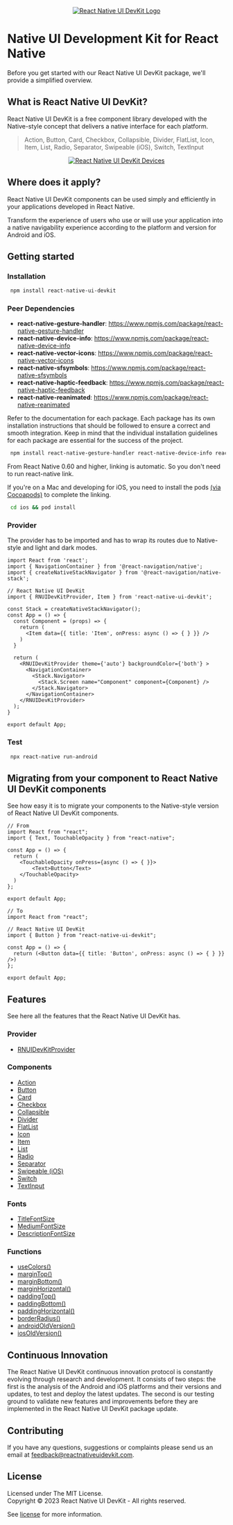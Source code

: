 <p align="center">
  <a href="https://reactnativeuidevkit.com/">
    <img alt="React Native UI DevKit Logo" src="static/img/header.png" width="auto">
  </a>
</p>

# Native UI Development Kit for React Native
Before you get started with our React Native UI DevKit package, we'll provide a simplified overview.

## What is React Native UI DevKit?

React Native UI DevKit is a free component library developed with the Native-style concept that delivers a native interface for each platform.

> Action, Button, Card, Checkbox, Collapsible, Divider, FlatList, Icon, Item, List, Radio, Separator, Swipeable (iOS), Switch, TextInput

<p align="center">
  <a href="https://reactnativeuidevkit.com/">
    <img alt="React Native UI DevKit Devices" src="static/img/devices.png" width="auto">
  </a>
</p>

## Where does it apply?

React Native UI DevKit components can be used simply and efficiently in your applications developed in React Native.

Transform the experience of users who use or will use your application into a native navigability experience according to the platform and version for Android and iOS.

## Getting started

### Installation

```bash npm2yarn
 npm install react-native-ui-devkit
```
### Peer Dependencies
- **react-native-gesture-handler**: https://www.npmjs.com/package/react-native-gesture-handler
- **react-native-device-info**: https://www.npmjs.com/package/react-native-device-info
- **react-native-vector-icons**: https://www.npmjs.com/package/react-native-vector-icons
- **react-native-sfsymbols**: https://www.npmjs.com/package/react-native-sfsymbols
- **react-native-haptic-feedback**: https://www.npmjs.com/package/react-native-haptic-feedback
- **react-native-reanimated**: https://www.npmjs.com/package/react-native-reanimated

Refer to the documentation for each package. Each package has its own installation instructions that should be followed to ensure a correct and smooth integration. Keep in mind that the individual installation guidelines for each package are essential for the success of the project.

```bash npm2yarn
 npm install react-native-gesture-handler react-native-device-info react-native-vector-icons react-native-sfsymbols react-native-haptic-feedback react-native-reanimated
```
From React Native 0.60 and higher, linking is automatic. So you don't need to run react-native link.

If you're on a Mac and developing for iOS, you need to install the pods [(via Cocoapods)](https://cocoapods.org/) to complete the linking.

```bash 
 cd ios && pod install
```

### Provider

The provider has to be imported and has to wrap its routes due to Native-style and light and dark modes.

```tsx
import React from 'react';
import { NavigationContainer } from '@react-navigation/native';
import { createNativeStackNavigator } from '@react-navigation/native-stack';

// React Native UI DevKit
import { RNUIDevKitProvider, Item } from 'react-native-ui-devkit';

const Stack = createNativeStackNavigator();
const App = () => {
  const Component = (props) => {
    return (
      <Item data={{ title: 'Item', onPress: async () => { } }} />
    )
  }

  return (
    <RNUIDevKitProvider theme={'auto'} backgroundColor={'both'} >
      <NavigationContainer>
        <Stack.Navigator>
          <Stack.Screen name="Component" component={Component} />
        </Stack.Navigator>
      </NavigationContainer>
    </RNUIDevKitProvider>
  );
}

export default App;
```

### Test

```bash
 npx react-native run-android
```

## Migrating from your component to React Native UI DevKit components

See how easy it is to migrate your components to the Native-style version of React Native UI DevKit components.

```tsx
// From
import React from "react";
import { Text, TouchableOpacity } from "react-native";

const App = () => {
  return (
    <TouchableOpacity onPress={async () => { }}>
        <Text>Button</Text>
    </TouchableOpacity>
  )
};

export default App;
```

```tsx
// To
import React from "react";

// React Native UI DevKit
import { Button } from "react-native-ui-devkit";

const App = () => {
  return (<Button data={{ title: 'Button', onPress: async () => { } }} />)
};

export default App;
```

## Features

See here all the features that the React Native UI DevKit has.

### Provider
-  [RNUIDevKitProvider](https://reactnativeuidevkit.com/docs/Introduction/Provider)

### Components

-  [Action](https://reactnativeuidevkit.com/docs/Components/Action)
-  [Button](https://reactnativeuidevkit.com/docs/Components/Button)
-  [Card](https://reactnativeuidevkit.com/docs/Components/Card)
-  [Checkbox](https://reactnativeuidevkit.com/docs/Components/Checkbox)
-  [Collapsible](https://reactnativeuidevkit.com/docs/Components/Collapsible)
-  [Divider](https://reactnativeuidevkit.com/docs/Components/Divider)
-  [FlatList](https://reactnativeuidevkit.com/docs/Components/FlatList)
-  [Icon](https://reactnativeuidevkit.com/docs/Components/Icon)
-  [Item](https://reactnativeuidevkit.com/docs/Components/Item)
-  [List](https://reactnativeuidevkit.com/docs/Components/List)
-  [Radio](https://reactnativeuidevkit.com/docs/Components/Radio)
-  [Separator](https://reactnativeuidevkit.com/docs/Components/Separator)
-  [Swipeable (iOS)](https://reactnativeuidevkit.com/docs/Components/Swipeable)
-  [Switch](https://reactnativeuidevkit.com/docs/Components/Switch)
-  [TextInput](https://reactnativeuidevkit.com/docs/Components/TextInput)

### Fonts

-  [TitleFontSize](https://reactnativeuidevkit.com/docs/Fonts/TitleFontSize)
-  [MediumFontSize](https://reactnativeuidevkit.com/docs/Fonts/MediumFontSize)
-  [DescriptionFontSize](https://reactnativeuidevkit.com/docs/Fonts/DescriptionFontSize)

### Functions

-  [useColors()](https://reactnativeuidevkit.com/docs/Functions/useColors)
-  [marginTop()](https://reactnativeuidevkit.com/docs/Functions/marginTop)
-  [marginBottom()](https://reactnativeuidevkit.com/docs/Functions/marginBottom)
-  [marginHorizontal()](https://reactnativeuidevkit.com/docs/Functions/marginHorizontal)
-  [paddingTop()](https://reactnativeuidevkit.com/docs/Functions/paddingTop)
-  [paddingBottom()](https://reactnativeuidevkit.com/docs/Functions/paddingBottom)
-  [paddingHorizontal()](https://reactnativeuidevkit.com/docs/Functions/paddingHorizontal)
-  [borderRadius()](https://reactnativeuidevkit.com/docs/Functions/borderRadius)
-  [androidOldVersion()](https://reactnativeuidevkit.com/docs/Functions/androidOldVersion)
-  [iosOldVersion()](https://reactnativeuidevkit.com/docs/Functions/iosOldVersion)

## Continuous Innovation

The React Native UI DevKit continuous innovation protocol is constantly evolving through research and development. It consists of two steps: the first is the analysis of the Android and iOS platforms and their versions and updates, to test and deploy the latest updates. The second is our testing ground to validate new features and improvements before they are implemented in the React Native UI DevKit package update.

## Contributing

If you have any questions, suggestions or complaints please send us an email at feedback@reactnativeuidevkit.com.

## License

Licensed under The MIT License.<br />Copyright © 2023 React Native UI DevKit - All rights reserved.

See [license](./LICENSE) for more information.